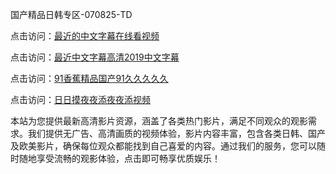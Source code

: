 国产精品日韩专区-070825-TD

点击访问：<a href="https://vassv.pages.dev/">最近的中文字幕在线看视频</a>

点击访问：<a href="https://gsd-agv.pages.dev/">最近中文字幕高清2019中文字幕</a>

点击访问：<a href="https://gda-c7m.pages.dev/">91香蕉精品国产91久久久久久</a>

点击访问：<a href="https://tfda.pages.dev/">日日摸夜夜添夜夜添视频</a>

本站为您提供最新高清影片资源，涵盖了各类热门影片，满足不同观众的观影需求。我们提供无广告、高清画质的视频体验，影片内容丰富，包含各类日韩、国产及欧美影片，确保每位观众都能找到自己喜爱的内容。通过我们的服务，您可以随时随地享受流畅的观影体验，点击即可畅享优质娱乐！

<span style="display:none;">[Canonical link](https://github.com/mm20250708/mm03 ）</span>
